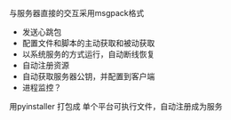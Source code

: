 与服务器直接的交互采用msgpack格式

* 发送心跳包
* 配置文件和脚本的主动获取和被动获取
* 以系统服务的方式运行，自动断线恢复
* 自动注册资源
* 自动获取服务器公钥，并配置到客户端
* 进程监控？

用pyinstaller 打包成 单个平台可执行文件，自动注册成为服务
